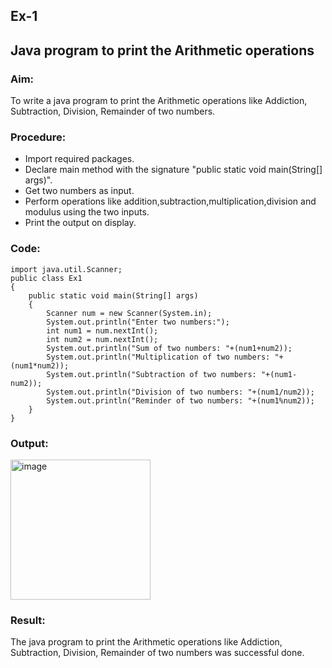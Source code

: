 ## Ex-1
## Java program to print the Arithmetic operations
### Aim:
To write a java program to print the Arithmetic operations like Addiction, Subtraction, Division, Remainder of two numbers.

### Procedure:
* Import required packages.
* Declare main method with the signature "public static void main(String[] args)".
* Get two numbers as input.
* Perform operations like addition,subtraction,multiplication,division and modulus using the two inputs.
* Print the output on display.

### Code:
```
import java.util.Scanner;
public class Ex1
{
    public static void main(String[] args)
    {
        Scanner num = new Scanner(System.in);
        System.out.println("Enter two numbers:");
        int num1 = num.nextInt();
        int num2 = num.nextInt();
        System.out.println("Sum of two numbers: "+(num1+num2));
        System.out.println("Multiplication of two numbers: "+(num1*num2));
        System.out.println("Subtraction of two numbers: "+(num1-num2));
        System.out.println("Division of two numbers: "+(num1/num2));
        System.out.println("Reminder of two numbers: "+(num1%num2));
    }
}
```

### Output:
<img width="224" alt="image" src="https://github.com/KeerthikaNagarajan/Java-Ex-1/assets/93427089/e0ded2a0-7874-4837-9830-5409af3973a2">

### Result:
The java program to print the Arithmetic operations like Addiction, Subtraction, Division, Remainder of two numbers was successful done.
